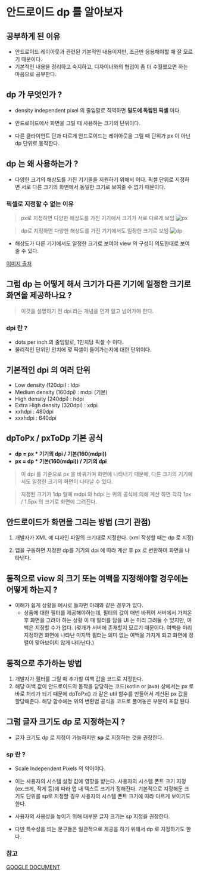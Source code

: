 # 안드로이드 dp 를 알아보자

## 공부하게 된 이유
- 안드로이드 레이아웃과 관련된 기본적인 내용이지만, 조금만 응용해야할 때 잘 모르기 때문이다.
- 기본적인 내용을 정리하고 숙지하고, 디자이너와의 협업이 좀 더 수월했으면 하는 마음으로 공부한다.

## dp 가 무엇인가 ? 
- density independent pixel 의 줄임말로 직역하면 **밀도에 독립된 픽셀** 이다.

- 안드로이드에서 화면을 그릴 때 사용하는 크기의 단위이다.

- 다른 클라이언트 단과 다르게 안드로이드는 레이아웃을 그릴 때 단위가 px 이 아닌 dp 단위로 동작한다.

## dp 는 왜 사용하는가 ?
- 다양한 크기의 해상도를 가진 기기들을 지원하기 위해서 이다. 
  픽셀 단위로 지정하면 서로 다른 크기의 화면에서 동일한 크기로 보여줄 수 없기 때문이다.
  
### 픽셀로 지정할 수 없는 이유
> px로 지정하면 다양한 해상도를 가진 기기에서 크기가 서로 다르게 보임
![px](https://user-images.githubusercontent.com/49216939/179356853-680f5e40-1811-4e5c-95ba-db7e0e8ac300.png)

> dp로 지정하면 다양한 해상도를 가진 기기에서도 일정한 크기로 보임
![dp](https://user-images.githubusercontent.com/49216939/179356933-e373d48d-c563-4fc3-97a4-48cab71c1bdb.png)

- 해상도가 다른 기기에서도 일정한 크기로 보여야 view 의 구성이 의도한대로 보여줄 수 있다.

[이미지 출처](https://velog.io/@jaeyunn_15/Android-Android-%EC%B9%98%EC%88%98-%EC%A0%95%EB%A6%AC-dp-dpi-dpi-sp-pt-)

## 그럼 dp 는 어떻게 해서 크기가 다른 기기에 일정한 크기로 화면을 제공하나요 ? 

> 이것을 설명하기 전 dpi 라는 개념을 먼저 알고 넘어가야 한다.

### dpi 란 ?
- dots per inch 의 줄임말로, 1인치당 픽셀 수 이다.
- 물리적인 단위인 인치에 몇 픽셀이 들어가는지에 대한 단위이다.

## 기본적인 dpi 의 여러 단위
- Low density (120dpi) : ldpi
- Medium density (160dpi) : mdpi (기본)
- High density (240dpi) : hdpi
- Extra High density (320dpi) : xdpi
- xxhdpi : 480dpi
- xxxhdpi : 640dpi

## dpToPx / pxToDp 기본 공식
- **dp = px * 기기의 dpi / 기본(160(mdpi))**
- **px = dp * 기본(160(mdpi)) / 기기의 dpi**

> 이 dpi 를 기준으로 px 을 바꿔가며 화면에 나타내기 때문에, 다른 크기의 기기에서도 일정한 크기의 화면이 나타날 수 있다.

> 지정된 크기가 1dp 일때 mdpi 와 hdpi 는 위의 공식에 의해 계산 하면 각각 1px / 1.5px 의 크기로 화면에 그려진다.

## 안드로이드가 화면을 그리는 방법 (크기 관점)
1. 개발자가 XML 에 디자인 파일의 크기대로 지정한다. (xml 작성할 때는 dp 로 지정)
   
2. 앱을 구동하면 지정한 dp를 기기의 dpi 에 따라 계산 후 px 로 변환하여 화면을 나타낸다.

## 동적으로 view 의 크기 또는 여백을 지정해야할 경우에는 어떻게 하는지 ? 
- 이해가 쉽게 상황을 예시로 들자면 아래와 같은 경우가 있다.
    - 상품에 대한 필터를 제공해야하는데, 필터의 값이 매번 바뀌어 서버에서 가져온 후 화면을 그려야 하는 상황 
      이 때 필터를 담을 UI 는 미리 그려둘 수 있지만, 여백은 지정할 수가 없다.
      (몇개가 서버에 존재할지 모르기 때문이다. 여백을 미리 지정하면 화면에 나타난 마지막 필터는 의미 없는 여백을 가지게 되고 화면에 정렬이 맞아보이지 않게 나타난다.)
  
## 동적으로 추가하는 방법
1. 개발자가 필터를 그릴 때 추가할 여백 값을 코드로 지정한다.
2. 해당 여백 값이 안드로이드의 동작을 담당하는 코드(kotlin or java) 상에서는 px 로 바로 처리가 되기 때문에 dpToPx() 과 같은 util 함수를 만들어서 계산된 px 값을 할당해준다.
   해당 함수에는 위의 변환법 공식을 코드로 풀어놓은 부분이 포함 된다.
   
## 그럼 글자 크기도 dp 로 지정하는지 ? 
- 글자 크기도 dp 로 지정이 가능하지만 **sp** 로 지정하는 것을 권장한다.

### sp 란 ? 
- Scale Independent Pixels 의 약어이다.
- 이는 사용자의 시스템 설정 값에 영향을 받는다.
  사용자의 시스템 폰트 크기 지정(ex.크게, 작게 등)에 따라 앱 내 텍스트 크기가 정해진다.
  기본적으로 지정해둔 크기도 단위를 sp로 지정할 경우 사용자의 시스템 폰트 크기에 따라 다르게 보이기도 한다.
  
- 사용자의 사용성을 높이기 위해 대부분 글자 크기는 sp 지정을 권장한다.
- 다만 특수성을 띄는 문구들은 일관적으로 제공을 하기 위해서 dp 로 지정하기도 한다.

### 참고 

[GOOGLE DOCUMENT](https://developer.android.com/guide/practices/screens_support)

